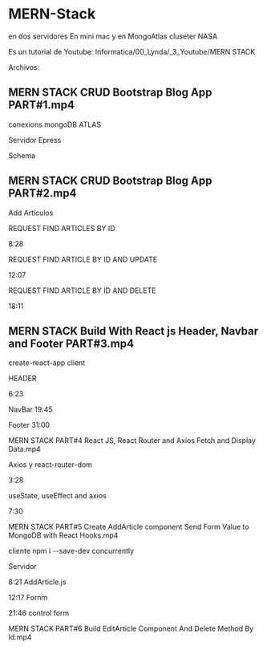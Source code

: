 # MERN-Stack
en dos servidores
En mini mac y en MongoAtlas cluseter NASA

Es un tutorial de Youtube:
Informatica/00_Lynda/_3_Youtube/MERN STACK

Archivos:


## MERN STACK   CRUD Bootstrap Blog App   PART#1.mp4
conexions mongoDB ATLAS

Servidor Epress

Schema

## MERN STACK   CRUD Bootstrap Blog App   PART#2.mp4

 Add Articulos

REQUEST FIND ARTICLES BY ID

8:28

REQUEST FIND ARTICLE BY ID AND UPDATE 

12:07

REQUEST FIND ARTICLE BY ID AND DELETE

18:11

## MERN STACK   Build With React js Header, Navbar and Footer   PART#3.mp4
create-react-app client

HEADER

6:23

NavBar
19:45

Footer
31:00


MERN STACK   PART#4   React JS, React Router and Axios    Fetch and Display Data.mp4

Axios y react-router-dom

3:28

useState, useEffect and axios

7:30

MERN STACK   PART#5   Create AddArticle component   Send Form Value to MongoDB with React Hooks.mp4

cliente
npm i --save-dev concurrently

Servidor

8:21  AddArticle.js

12:17 Fornm

21:46 control form

MERN STACK   PART#6   Build EditArticle Component   And Delete Method By Id.mp4

